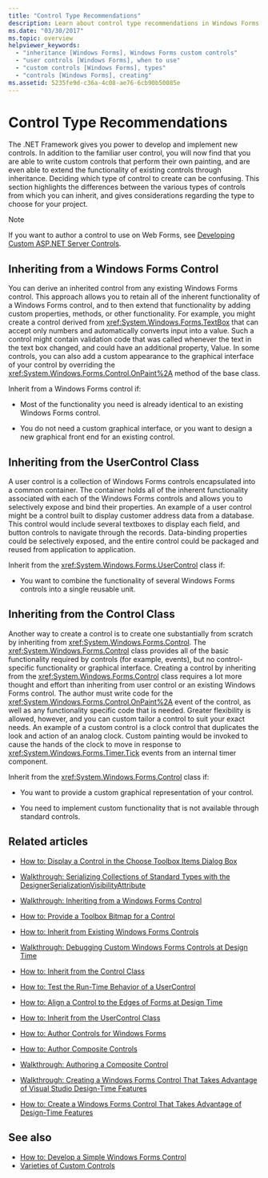 ```yaml
---
title: "Control Type Recommendations"
description: Learn about control type recommendations in Windows Forms. The .NET Framework gives you power to develop and implement new controls.
ms.date: "03/30/2017"
ms.topic: overview
helpviewer_keywords:
  - "inheritance [Windows Forms], Windows Forms custom controls"
  - "user controls [Windows Forms], when to use"
  - "custom controls [Windows Forms], types"
  - "controls [Windows Forms], creating"
ms.assetid: 5235fe9d-c36a-4c08-ae76-6cb90b50085e
---
```

# Control Type Recommendations

The .NET Framework gives you power to develop and implement new controls. In addition to the familiar user control, you will now find that you are able to write custom controls that perform their own painting, and are even able to extend the functionality of existing controls through inheritance. Deciding which type of control to create can be confusing. This section highlights the differences between the various types of controls from which you can inherit, and gives considerations regarding the type to choose for your project.

> [!NOTE]
> If you want to author a control to use on Web Forms, see [Developing Custom ASP.NET Server Controls](/previous-versions/aspnet/zt27tfhy(v=vs.100)).

## Inheriting from a Windows Forms Control

You can derive an inherited control from any existing Windows Forms control. This approach allows you to retain all of the inherent functionality of a Windows Forms control, and to then extend that functionality by adding custom properties, methods, or other functionality. For example, you might create a control derived from <xref:System.Windows.Forms.TextBox> that can accept only numbers and automatically converts input into a value. Such a control might contain validation code that was called whenever the text in the text box changed, and could have an additional property, Value. In some controls, you can also add a custom appearance to the graphical interface of your control by overriding the <xref:System.Windows.Forms.Control.OnPaint%2A> method of the base class.

 Inherit from a Windows Forms control if:

- Most of the functionality you need is already identical to an existing Windows Forms control.

- You do not need a custom graphical interface, or you want to design a new graphical front end for an existing control.

## Inheriting from the UserControl Class

A user control is a collection of Windows Forms controls encapsulated into a common container. The container holds all of the inherent functionality associated with each of the Windows Forms controls and allows you to selectively expose and bind their properties. An example of a user control might be a control built to display customer address data from a database. This control would include several textboxes to display each field, and button controls to navigate through the records. Data-binding properties could be selectively exposed, and the entire control could be packaged and reused from application to application.

Inherit from the <xref:System.Windows.Forms.UserControl> class if:

- You want to combine the functionality of several Windows Forms controls into a single reusable unit.

## Inheriting from the Control Class

Another way to create a control is to create one substantially from scratch by inheriting from <xref:System.Windows.Forms.Control>. The <xref:System.Windows.Forms.Control> class provides all of the basic functionality required by controls (for example, events), but no control-specific functionality or graphical interface. Creating a control by inheriting from the <xref:System.Windows.Forms.Control> class requires a lot more thought and effort than inheriting from user control or an existing Windows Forms control. The author must write code for the <xref:System.Windows.Forms.Control.OnPaint%2A> event of the control, as well as any functionality specific code that is needed. Greater flexibility is allowed, however, and you can custom tailor a control to suit your exact needs. An example of a custom control is a clock control that duplicates the look and action of an analog clock. Custom painting would be invoked to cause the hands of the clock to move in response to <xref:System.Windows.Forms.Timer.Tick> events from an internal timer component.

Inherit from the <xref:System.Windows.Forms.Control> class if:

- You want to provide a custom graphical representation of your control.

- You need to implement custom functionality that is not available through standard controls.

## Related articles

- [How to: Display a Control in the Choose Toolbox Items Dialog Box](how-to-display-a-control-in-the-choose-toolbox-items-dialog-box.md)

- [Walkthrough: Serializing Collections of Standard Types with the DesignerSerializationVisibilityAttribute](serializing-collections-designerserializationvisibilityattribute.md)

- [Walkthrough: Inheriting from a Windows Forms Control](walkthrough-inheriting-from-a-windows-forms-control-with-visual-csharp.md)

- [How to: Provide a Toolbox Bitmap for a Control](how-to-provide-a-toolbox-bitmap-for-a-control.md)

- [How to: Inherit from Existing Windows Forms Controls](how-to-inherit-from-existing-windows-forms-controls.md)

- [Walkthrough: Debugging Custom Windows Forms Controls at Design Time](walkthrough-debugging-custom-windows-forms-controls-at-design-time.md)

- [How to: Inherit from the Control Class](how-to-inherit-from-the-control-class.md)

- [How to: Test the Run-Time Behavior of a UserControl](how-to-test-the-run-time-behavior-of-a-usercontrol.md)

- [How to: Align a Control to the Edges of Forms at Design Time](how-to-align-a-control-to-the-edges-of-forms-at-design-time.md)

- [How to: Inherit from the UserControl Class](how-to-inherit-from-the-usercontrol-class.md)

- [How to: Author Controls for Windows Forms](how-to-author-controls-for-windows-forms.md)

- [How to: Author Composite Controls](how-to-author-composite-controls.md)

- [Walkthrough: Authoring a Composite Control](walkthrough-authoring-a-composite-control-with-visual-csharp.md)

- [Walkthrough: Creating a Windows Forms Control That Takes Advantage of Visual Studio Design-Time Features](creating-a-wf-control-design-time-features.md)

- [How to: Create a Windows Forms Control That Takes Advantage of Design-Time Features](/previous-versions/visualstudio/visual-studio-2013/307hck25(v=vs.120))

## See also

- [How to: Develop a Simple Windows Forms Control](how-to-develop-a-simple-windows-forms-control.md)
- [Varieties of Custom Controls](varieties-of-custom-controls.md)
